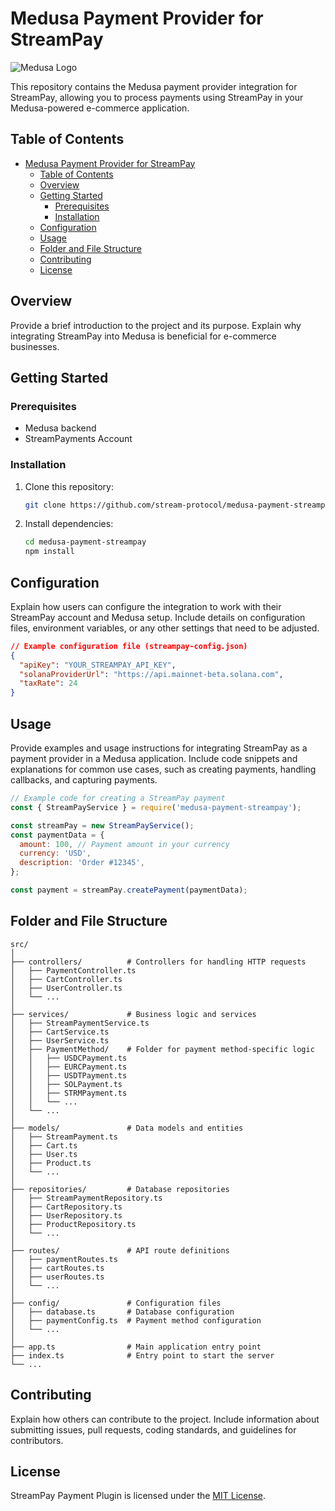 # Medusa Payment Provider for StreamPay

![Medusa Logo](https://your-domain.com/path/to/medusa-logo.png)

This repository contains the Medusa payment provider integration for StreamPay, allowing you to process payments using StreamPay in your Medusa-powered e-commerce application.

## Table of Contents

- [Medusa Payment Provider for StreamPay](#medusa-payment-provider-for-streampay)
  - [Table of Contents](#table-of-contents)
  - [Overview](#overview)
  - [Getting Started](#getting-started)
    - [Prerequisites](#prerequisites)
    - [Installation](#installation)
  - [Configuration](#configuration)
  - [Usage](#usage)
  - [Folder and File Structure](#folder-and-file-structure)
  - [Contributing](#contributing)
  - [License](#license)

## Overview

Provide a brief introduction to the project and its purpose. Explain why integrating StreamPay into Medusa is beneficial for e-commerce businesses.

## Getting Started

### Prerequisites

- Medusa backend
- StreamPayments Account

### Installation

1. Clone this repository:

   ```bash
   git clone https://github.com/stream-protocol/medusa-payment-streampay.git
   ```

2. Install dependencies:

   ```bash
   cd medusa-payment-streampay
   npm install
   ```

## Configuration

Explain how users can configure the integration to work with their StreamPay account and Medusa setup. Include details on configuration files, environment variables, or any other settings that need to be adjusted.

```json
// Example configuration file (streampay-config.json)
{
  "apiKey": "YOUR_STREAMPAY_API_KEY",
  "solanaProviderUrl": "https://api.mainnet-beta.solana.com",
  "taxRate": 24
}
```

## Usage

Provide examples and usage instructions for integrating StreamPay as a payment provider in a Medusa application. Include code snippets and explanations for common use cases, such as creating payments, handling callbacks, and capturing payments.

```javascript
// Example code for creating a StreamPay payment
const { StreamPayService } = require('medusa-payment-streampay');

const streamPay = new StreamPayService();
const paymentData = {
  amount: 100, // Payment amount in your currency
  currency: 'USD',
  description: 'Order #12345',
};

const payment = streamPay.createPayment(paymentData);
```

## Folder and File Structure
```
src/
│
├── controllers/          # Controllers for handling HTTP requests
│   ├── PaymentController.ts
│   ├── CartController.ts
│   ├── UserController.ts
│   └── ...
│
├── services/             # Business logic and services
│   ├── StreamPaymentService.ts
│   ├── CartService.ts
│   ├── UserService.ts
│   ├── PaymentMethod/    # Folder for payment method-specific logic
│   │   ├── USDCPayment.ts
│   │   ├── EURCPayment.ts
│   │   ├── USDTPayment.ts
│   │   ├── SOLPayment.ts
│   │   ├── STRMPayment.ts
│   │   └── ...
│   └── ...
│
├── models/               # Data models and entities
│   ├── StreamPayment.ts
│   ├── Cart.ts
│   ├── User.ts
│   ├── Product.ts
│   └── ...
│
├── repositories/         # Database repositories
│   ├── StreamPaymentRepository.ts
│   ├── CartRepository.ts
│   ├── UserRepository.ts
│   ├── ProductRepository.ts
│   └── ...
│
├── routes/               # API route definitions
│   ├── paymentRoutes.ts
│   ├── cartRoutes.ts
│   ├── userRoutes.ts
│   └── ...
│
├── config/               # Configuration files
│   ├── database.ts       # Database configuration
│   ├── paymentConfig.ts  # Payment method configuration
│   └── ...
│
├── app.ts                # Main application entry point
├── index.ts              # Entry point to start the server
└── ...
```

## Contributing

Explain how others can contribute to the project. Include information about submitting issues, pull requests, coding standards, and guidelines for contributors.

## License

StreamPay Payment Plugin is licensed under the [MIT License](LICENSE.md).
